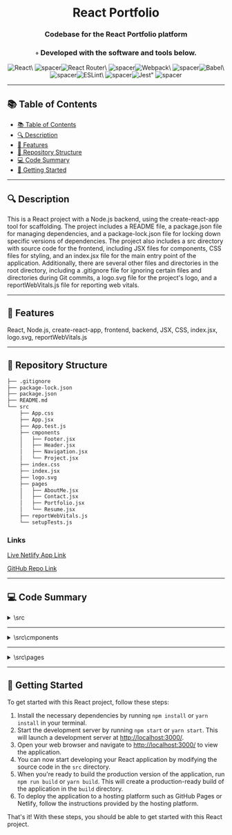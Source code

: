 
  <div align="center">
  <h1 align="center">React Portfolio</h1>
  <h3>Codebase for the React Portfolio platform</h3>
  <h3>◦ Developed with the software and tools below.</h3>
  <p align="center"><img src="https://img.shields.io/badge/-React-004E89?logo=React&style=for-the-badge" alt='React\' />
<img src="https://via.placeholder.com/1/0000/00000000" alt="spacer" /><img src="https://img.shields.io/badge/-React%20Router-004E89?logo=React%20Router&style=for-the-badge" alt='React Router\' />
<img src="https://via.placeholder.com/1/0000/00000000" alt="spacer" /><img src="https://img.shields.io/badge/-Webpack-004E89?logo=Webpack&style=for-the-badge" alt='Webpack\' />
<img src="https://via.placeholder.com/1/0000/00000000" alt="spacer" /><img src="https://img.shields.io/badge/-Babel-004E89?logo=Babel&style=for-the-badge" alt='Babel\' />
<img src="https://via.placeholder.com/1/0000/00000000" alt="spacer" /><img src="https://img.shields.io/badge/-ESLint-004E89?logo=ESLint&style=for-the-badge" alt='ESLint\' />
<img src="https://via.placeholder.com/1/0000/00000000" alt="spacer" /><img src="https://img.shields.io/badge/-Jest-004E89?logo=Jest&style=for-the-badge" alt='Jest"' />
<img src="https://via.placeholder.com/1/0000/00000000" alt="spacer" />
  </p>
  </div>
  
  ---
  ## 📚 Table of Contents
  - [📚 Table of Contents](#-table-of-contents)
  - [🔍 Description](#-description)
  - [🌟 Features](#-features)
  - [📁 Repository Structure](#-repository-structure)
  - [💻 Code Summary](#-code-summary)
  - [🚀 Getting Started](#-getting-started)
  
  ---
  
  
  ## 🔍 Description

 This is a React project with a Node.js backend, using the create-react-app tool for scaffolding. The project includes a README file, a package.json file for managing dependencies, and a package-lock.json file for locking down specific versions of dependencies. The project also includes a src directory with source code for the frontend, including JSX files for components, CSS files for styling, and an index.jsx file for the main entry point of the application. Additionally, there are several other files and directories in the root directory, including a .gitignore file for ignoring certain files and directories during Git commits, a logo.svg file for the project's logo, and a reportWebVitals.js file for reporting web vitals.

---

## 🌟 Features

 React, Node.js, create-react-app, frontend, backend, JSX, CSS, index.jsx, logo.svg, reportWebVitals.js

---

## 📁 Repository Structure

```sh
├── .gitignore
├── package-lock.json
├── package.json
├── README.md
└── src
    ├── App.css
    ├── App.jsx
    ├── App.test.js
    ├── cmponents
    │   ├── Footer.jsx
    │   ├── Header.jsx
    │   ├── Navigation.jsx
    │   └── Project.jsx
    ├── index.css
    ├── index.jsx
    ├── logo.svg
    ├── pages
    │   ├── AboutMe.jsx
    │   ├── Contact.jsx
    │   ├── Portfolio.jsx
    │   └── Resume.jsx
    ├── reportWebVitals.js
    └── setupTests.js

```
### Links

[Live Netlify App Link](https://snazzy-piroshki-3bf064.netlify.app/)

[GitHub Repo Link](https://github.com/fredm23579/professional-react-portfolio)

---

## 💻 Code Summary

<details><summary>\src</summary>

| File | Summary |
| ---- | ------- |
| App.jsx |  The code defines a React component called `App` that renders a header, main content, and footer using the `BrowserRouter` from `react-router-dom`. The main content is divided into routes for different pages, each of which is defined by a `Route` component. |
| App.test.js |  The code tests the primary function of the App component by rendering it and verifying that the Learn React link is present in the document. |
| index.jsx |  The code renders the App component in the root element of the HTML document using ReactDOM. |
| reportWebVitals.js |  The code defines a function `reportWebVitals` that imports and executes the `getCLS`, `getFID`, `getFCP`, `getLCP`, and `getTTFB` functions from the `web-vitals` module, passing in an optional callback function `onPerfEntry` to each of them. |
| setupTests.js |  The code imports the jest-dom library, which provides custom matchers for asserting on DOM nodes in Jest tests. |

</details>

---

<details><summary>\src\cmponents</summary>

| File | Summary |
| ---- | ------- |
| Footer.jsx |  The code defines a React component called Footer that renders a footer element with links to the author's GitHub, LinkedIn, and Stack Overflow profiles. |
| Header.jsx |  The code defines a React component called Header that renders an HTML header element with a h1 tag and a Navigation component. |
| Navigation.jsx |  The code defines a React component called Navigation that renders a navigation menu with links to different pages in the application. |
| Project.jsx |  The code defines a React component called Project that displays a title, image, and links to a deployed application and its GitHub repository. |

</details>

---

<details><summary>\src\pages</summary>

| File | Summary |
| ---- | ------- |
| AboutMe.jsx |  The code defines a React component called AboutMe that renders an HTML section with an image and a paragraph of text. |
| Contact.jsx |  The code defines a React component for a contact form with input fields for name, email, and message, as well as a button to submit the form. |
| Portfolio.jsx |  The code defines a React component called Portfolio that renders a section with a heading and multiple Project components, each representing a project with a title, image, deployed link, and repository link. |
| Resume.jsx |  The code defines a React component called Resume that displays a section with a heading, a download link for a PDF resume, and a list of proficiencies. |

</details>

---

## 🚀 Getting Started

 To get started with this React project, follow these steps:<br>
1. Install the necessary dependencies by running `npm install` or `yarn install` in your terminal.
2. Start the development server by running `npm start` or `yarn start`. This will launch a development server at <http://localhost:3000/>.
3. Open your web browser and navigate to <http://localhost:3000/> to view the application.
4. You can now start developing your React application by modifying the source code in the `src` directory.
5. When you're ready to build the production version of the application, run `npm run build` or `yarn build`. This will create a production-ready build of the application in the `build` directory.
6. To deploy the application to a hosting platform such as GitHub Pages or Netlify, follow the instructions provided by the hosting platform.

That's it! With these steps, you should be able to get started with this React project.



